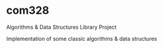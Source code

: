 # com328
Algorithms &amp; Data Structures Library Project

Implementation of some classic algorithms & data structures

